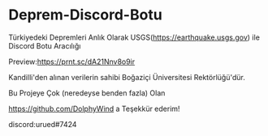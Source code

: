 # Deprem-Discord-Botu
Türkiyedeki Depremleri Anlık Olarak USGS(https://earthquake.usgs.gov) ile Discord Botu Aracılığı 

Preview:https://prnt.sc/dA21Nnv8o9ir

Kandilli'den alınan verilerin sahibi Boğaziçi Üniversitesi Rektörlüğü'dür.


Bu Projeye Çok (neredeyse benden fazla) Olan

https://github.com/DolphyWind a Teşekkür ederim!

discord:urued#7424
